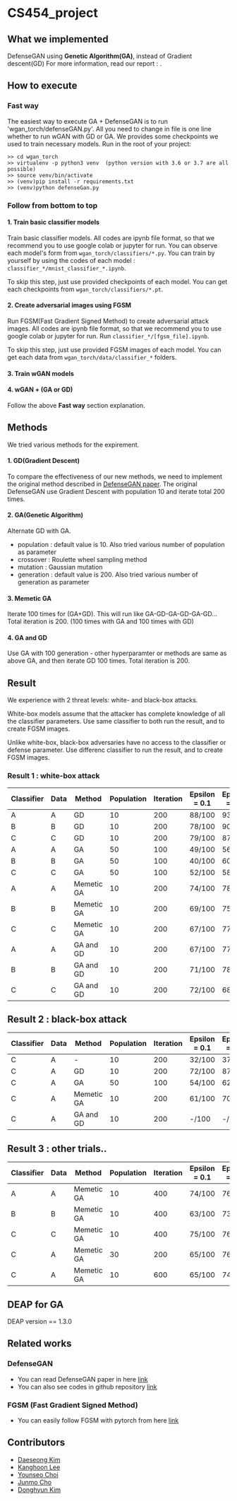 # CS454_project

## What we implemented
DefenseGAN using **Genetic Algorithm(GA)**, instead of Gradient descent(GD)
For more information, read our report : .

## How to execute
### Fast way
The easiest way to execute GA + DefenseGAN is to run 'wgan_torch/defenseGAN.py'. All you need to change in file is one line whether to run wGAN with GD or GA. We provides some checkpoints we used to train necessary models. Run in the root of your project:
```
>> cd wgan_torch
>> virtualenv -p python3 venv  (python version with 3.6 or 3.7 are all possible)
>> source venv/bin/activate
>> (venv)pip install -r requirements.txt
>> (venv)python defenseGan.py
```


### Follow from bottom to top
#### 1. Train basic classifier models
Train basic classifier models. All codes are ipynb file format, so that we recommend you to use google colab or jupyter for run. You can observe each model's form from `wgan_torch/classifiers/*.py`. You can train by yourself by using the codes of each model : `classifier_*/mnist_classifier_*.ipynb`.

To skip this step, just use provided checkpoints of each model. You can get each checkpoints from `wgan_torch/classifiers/*.pt`.

#### 2. Create adversarial images using FGSM
Run FGSM(Fast Gradient Signed Method) to create adversarial attack images. All codes are ipynb file format, so that we recommend you to use google colab or jupyter for run. Run `classifier_*/[fgsm_file].ipynb`.

To skip this step, just use provided FGSM images of each model. You can get each data from `wgan_torch/data/classifier_*` folders.

#### 3. Train wGAN models


#### 4. wGAN + (GA or GD)
Follow the above **Fast way** section explanation.


## Methods
We tried various methods for the expirement.

#### 1. GD(Gradient Descent)
To compare the effectiveness of our new methods, we need to implement the original method described in [DefenseGAN paper](https://arxiv.org/pdf/1805.06605.pdf). The original DefenseGAN use Gradient Descent with population 10 and iterate total 200 times.

#### 2. GA(Genetic Algorithm)
Alternate GD with GA.
- population : default value is 10. Also tried various number of population as parameter
- crossover : Roulette wheel sampling method
- mutation : Gaussian mutation
- generation : default value is 200. Also tried various number of generation as parameter

#### 3. Memetic GA
Iterate 100 times for (GA+GD). This will run like GA-GD-GA-GD-GA-GD...
Total iteration is 200. (100 times with GA and 100 times with GD)

#### 4. GA and GD
Use GA with 100 generation - other hyperparamter or methods are same as above GA, and then iterate GD 100 times. Total iteration is 200.

## Result
We experience with 2 threat levels: white- and black-box attacks.

White-box models assume that the attacker has complete knowledge of all the classifier parameters. Use same classifier to both run the result, and to create FGSM images.

Unlike white-box, black-box adversaries have no access to the classifier or defense parameter. Use differenc classifier to run the result, and to create FGSM images.

### Result 1 : white-box attack
| Classifier | Data | Method | Population | Iteration | Epsilon = 0.1 | Epsilon = 0.2 | Epsilon = 0.3 | Total |
| --- | --- | --- | --- | --- | --- | --- | --- | --- |
| A | A | GD | 10 | 200 | 88/100 | 93/100 | 89/100 | 90% |
| B | B | GD | 10 | 200 | 78/100 | 90/100 | 87/100 | 85% |
| C | C | GD | 10 | 200 | 79/100 | 87/100 | 86/100 | 84% |
| A | A | GA | 50 | 100 | 49/100 | 56/100 | 66/100 | 57% |
| B | B | GA | 50 | 100 | 40/100 | 60/100 | 61x/100 | 53.66% |
| C | C | GA | 50 | 100 | 52/100 | 58/100 | 62/100 | 57.33% |
| A | A | Memetic GA | 10 | 200 | 74/100 | 78/100 | 83/100 | 78.33% (5h45m6s) |
| B | B | Memetic GA | 10 | 200 | 69/100 | 75/100 | 81/100 | 75% (5h37m47s) |
| C | C | Memetic GA | 10 | 200 | 67/100 | 77/100 | 79/100 | 74.33% |
| A | A | GA and GD | 10 | 200 | 67/100 | 77/100 | 81/100 | 75% |
| B | B | GA and GD | 10 | 200 | 71/100 | 78/100 | 83/100 | 77.33% |
| C | C | GA and GD | 10 | 200 | 72/100 | 68/100 | 76/100 | 73.33% |

## Result 2 : black-box attack

| Classifier | Data | Method | Population | Iteration | Epsilon = 0.1 | Epsilon = 0.2 | Epsilon = 0.3 | Total |
| --- | --- | --- | --- | --- | --- | --- | --- | --- |
| C | A | - | 10 | 200 | 32/100 | 37/100 | 22/100 | 30.33% |
| C | A | GD | 10 | 200 | 72/100 | 87/100 | 86/100 | 81.67% |
| C | A | GA | 50 | 100 | 54/100 | 62/100 | 69/100 | 61.67% |
| C | A | Memetic GA | 10 | 200 | 61/100 | 70/100 | 73/100 | 68% |
| C | A | GA and GD | 10 | 200 | -/100 | -/100 | -/100 | -% |

## Result 3 : other trials..
| Classifier | Data | Method | Population | Iteration | Epsilon = 0.1 | Epsilon = 0.2 | Epsilon = 0.3 | Total |
| --- | --- | --- | --- | --- | --- | --- | --- | --- |
| A | A | Memetic GA | 10 | 400 | 74/100 | 76/100 | 81/100 | 77% |
| B | B | Memetic GA | 10 | 400 | 63/100 | 73/100 | 82/100 | 72.67% |
| C | C | Memetic GA | 10 | 400 | 75/100 | 76/100 | 77/100 | 76% |
| C | A | Memetic GA | 30 | 200 | 65/100 | 76/100 | 79/100 | 73.33% |
| C | A | Memetic GA | 10 | 600 | 65/100 | 74/100 | 76/100 | 71.67% |

## DEAP for GA
DEAP version == 1.3.0


## Related works
### DefenseGAN
- You can read DefenseGAN paper in here [link](https://arxiv.org/pdf/1805.06605.pdf)
- You can also see codes in github repository [link](https://github.com/kabkabm/defensegan)


### FGSM (Fast Gradient Signed Method)
- You can easily follow FGSM with pytorch from here [link](https://pytorch.org/tutorials/beginner/fgsm_tutorial.html)

## Contributors

- [Daeseong Kim](https://github.com/scvgoe)
- [Kanghoon Lee](https://github.com/leehoon7)
- [Younseo Choi](https://github.com/Choiyounseo)
- [Junmo Cho](https://github.com/junmokane)
- [Donghyun Kim](https://github.com/donghyun932)
